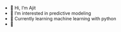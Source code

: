 - 👋 Hi, I’m Ajit
- 👀 I’m interested in predictive modeling
- 🌱 Currently learning machine learning with python
- 💞 

<!---
ajitminj/ajitminj is a ✨ special ✨ repository because its `README.md` (this file) appears on your GitHub profile.
You can click the Preview link to take a look at your changes.
--->
